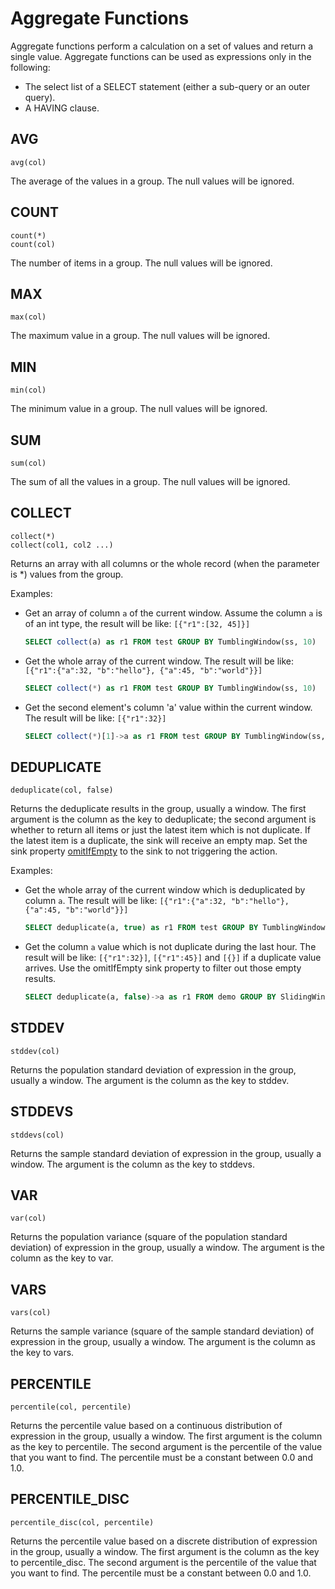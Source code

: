 # Aggregate Functions

Aggregate functions perform a calculation on a set of values and return a single value. Aggregate functions can be used
as expressions only in the following:

* The select list of a SELECT statement (either a sub-query or an outer query).
* A HAVING clause.

## AVG

```
avg(col)
```

The average of the values in a group. The null values will be ignored.

## COUNT

```
count(*)
count(col)
```

The number of items in a group. The null values will be ignored.

## MAX

```
max(col)
```

The maximum value in a group. The null values will be ignored.

## MIN

```
min(col)
```

The minimum value in a group. The null values will be ignored.

## SUM

```
sum(col)
```

The sum of all the values in a group. The null values will be ignored.

## COLLECT

```
collect(*)
collect(col1, col2 ...)
```

Returns an array with all columns or the whole record (when the parameter is *) values from the group.

Examples:

- Get an array of column `a` of the current window. Assume the column `a` is of an int type, the result will be
  like: `[{"r1":[32, 45]}]`
    ```sql
    SELECT collect(a) as r1 FROM test GROUP BY TumblingWindow(ss, 10)
    ```
- Get the whole array of the current window. The result will be
  like: `[{"r1":{"a":32, "b":"hello"}, {"a":45, "b":"world"}}]`
    ```sql
    SELECT collect(*) as r1 FROM test GROUP BY TumblingWindow(ss, 10)
    ```

- Get the second element's column 'a' value within the current window. The result will be like: `[{"r1":32}]`
    ```sql
    SELECT collect(*)[1]->a as r1 FROM test GROUP BY TumblingWindow(ss, 10)
    ```

## DEDUPLICATE

```
deduplicate(col, false)
```

Returns the deduplicate results in the group, usually a window. The first argument is the column as the key to
deduplicate; the second argument is whether to return all items or just the latest item which is not duplicate. If the
latest item is a duplicate, the sink will receive an empty map. Set the sink
property [omitIfEmpty](../../guide/sinks/overview.md#common-properties) to the sink to not triggering the action.

Examples:

- Get the whole array of the current window which is deduplicated by column `a`. The result will be
  like: `[{"r1":{"a":32, "b":"hello"}, {"a":45, "b":"world"}}]`
    ```sql
    SELECT deduplicate(a, true) as r1 FROM test GROUP BY TumblingWindow(ss, 10)
    ```
- Get the column `a` value which is not duplicate during the last hour. The result will be
  like: `[{"r1":32}]`, `[{"r1":45}]` and `[{}]` if a duplicate value arrives. Use the omitIfEmpty sink property to
  filter out those empty results.
     ```sql
     SELECT deduplicate(a, false)->a as r1 FROM demo GROUP BY SlidingWindow(hh, 1)
     ```

## STDDEV

```
stddev(col)
```

Returns the population standard deviation of expression in the group, usually a window. The argument is the column as
the key to stddev.

## STDDEVS

```
stddevs(col)
```

Returns the sample standard deviation of expression in the group, usually a window. The argument is the column as the
key to stddevs.

## VAR

```
var(col)
```

Returns the population variance (square of the population standard deviation) of expression in the group, usually a
window. The argument is the column as the key to var.

## VARS

```
vars(col)
```

Returns the sample variance (square of the sample standard deviation) of expression in the group, usually a window. The
argument is the column as the key to vars.

## PERCENTILE

```
percentile(col, percentile)
```

Returns the percentile value based on a continuous distribution of expression in the group, usually a window. The first
argument is the column as the key to percentile. The second argument is the percentile of the value that you want to
find. The percentile must be a constant between 0.0 and 1.0.

## PERCENTILE_DISC

```
percentile_disc(col, percentile)
```

Returns the percentile value based on a discrete distribution of expression in the group, usually a window. The first
argument is the column as the key to percentile_disc. The second argument is the percentile of the value that you want
to find. The percentile must be a constant between 0.0 and 1.0.